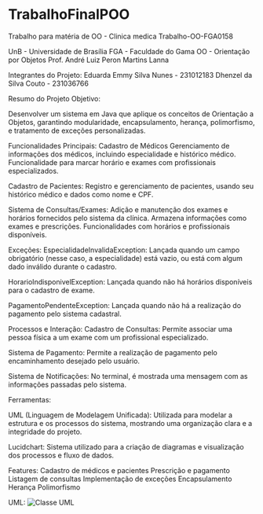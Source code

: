 # TrabalhoFinalPOO
Trabalho para matéria de OO - Clinica medica
Trabalho-OO-FGA0158

UnB - Universidade de Brasília
FGA - Faculdade do Gama
OO - Orientação por Objetos
Prof. André Luiz Peron Martins Lanna

Integrantes do Projeto:
Eduarda Emmy Silva Nunes - 231012183
Dhenzel da Silva Couto - 231036766


Resumo do Projeto
Objetivo:

Desenvolver um sistema em Java que aplique os conceitos de Orientação a Objetos, garantindo modularidade, encapsulamento, herança, polimorfismo, e tratamento de exceções personalizadas.


Funcionalidades Principais:
Cadastro de Médicos
Gerenciamento de informações dos médicos, incluindo especialidade e histórico médico.
Funcionalidade para marcar horário e exames com profissionais especializados.

Cadastro de Pacientes:
Registro e gerenciamento de pacientes, usando seu histórico médico e dados como nome e CPF.

Sistema de Consultas/Exames:
Adição e manutenção dos exames e horários fornecidos pelo sistema da clínica.
Armazena informações como exames e prescrições.
Funcionalidades com horários e profissionais disponíveis.



Exceções:
EspecialidadeInvalidaException: Lançada quando um campo obrigatório (nesse caso, a especialidade) está vazio, ou está com algum dado inválido durante o cadastro.

HorarioIndisponivelException: Lançada quando não há horários disponíveis para o cadastro de exame.

PagamentoPendenteException: Lançada quando não há a realização do pagamento pelo sistema cadastral.

Processos e Interação:
Cadastro de Consultas: Permite associar uma pessoa física a um exame com um profissional especializado.

Sistema de Pagamento: Permite a realização de pagamento pelo encaminhamento desejado pelo usuário.

Sistema de Notificações: No terminal, é mostrada uma mensagem com as informações passadas pelo sistema.


Ferramentas:

UML (Linguagem de Modelagem Unificada): Utilizada para modelar a estrutura e os processos do sistema, mostrando uma organização clara e a integridade do projeto.

Lucidchart: Sistema utilizado para a criação de diagramas e visualização dos processos e fluxo de dados.

Features:
Cadastro de médicos e pacientes
Prescrição e pagamento
Listagem de consultas
Implementação de exceções
Encapsulamento
Herança
Polimorfismo

UML:
![Classe UML](https://github.com/user-attachments/assets/a5f0eee6-b5ef-40c5-bc9e-1dcea6e8466d)










